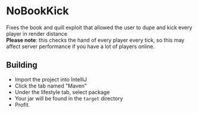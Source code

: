 # NoBookKick
Fixes the book and quill exploit that allowed the user to dupe and kick every player in render distance  
**Please note**: this checks the hand of every player every tick, so this may affect server performance if you have a lot of players online.
## Building
 - Import the project into IntelliJ
 - Click the tab named "Maven"
 - Under the lifestyle tab, select package
 - Your jar will be found in the `target` directory
 - Profit.
